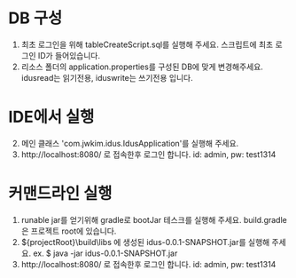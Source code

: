 # DB 구성
1) 최초 로그인을 위해 tableCreateScript.sql를 실행해 주세요. 
   스크립트에 최초 로그인 ID가 들어있습니다.
2) 리소스 폴더의 application.properties를 구성된 DB에 맞게 변경해주세요.
	idusread는 읽기전용, iduswrite는 쓰기전용 입니다.   
   
# IDE에서 실행
2) 메인 클래스 'com.jwkim.idus.IdusApplication'를 실행해 주세요.
2) http://localhost:8080/ 로 접속한후 로그인 합니다. id: admin, pw: test1314


# 커맨드라인 실행
1) runable jar를 얻기위해 gradle로 bootJar 테스크를 실행해 주세요. build.gradle은 프로젝트 root에 있습니다.
2) ${projectRoot}\build\libs 에 생성된 idus-0.0.1-SNAPSHOT.jar를 실행해 주세요. ex. $ java -jar idus-0.0.1-SNAPSHOT.jar
2) http://localhost:8080/ 로 접속한후 로그인 합니다. id: admin, pw: test1314